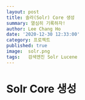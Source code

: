 ```yaml
---
layout: post
title: 솔라(Solr) Core 생성
summary: 열심히 기록하자!
author: Lee Chang Ho
date: '2020-12-30 12:33:00'
category: 프로젝트
published: true
image:  solr.png
tags:   검색엔진 Solr Lucene
---
```

# Solr Core 생성 
<!--stackedit_data:
eyJoaXN0b3J5IjpbLTEyMjkwMjI2OTVdfQ==
-->